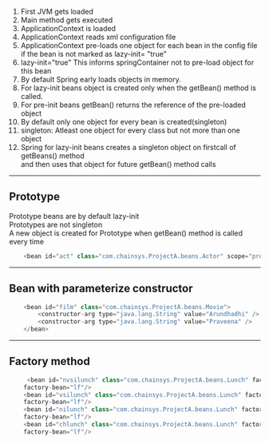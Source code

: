   1. First JVM gets loaded  
  1. Main method gets executed  
  1. ApplicationContext is loaded  
  1. ApplicationContext reads xml configuration file     
  1. ApplicationContext pre-loads one object for each bean in the config file   
             if the bean is not marked as lazy-init= "true"  
  1. lazy-init="true" This informs springContainer not to pre-load object for this bean  
  1. By default Spring early loads objects in memory.  
  1. For lazy-init beans object is created only when the getBean() method is called.  
  1. For pre-init beans getBean() returns the reference of the pre-loaded object  
  1. By default only one object for every bean is created(singleton)  
  1. singleton: Atleast one object for every class but not more than one object  
  1. Spring for lazy-init beans creates a singleton object on firstcall of getBeans() method  
   and then uses that object for future getBean() method calls  
    
---
   
## Prototype  
Prototype beans are by default lazy-init  
Prototypes are not singleton  
A new object is created for Prototype when getBean() method is called every time  

```java  
	<bean id="act" class="com.chainsys.ProjectA.beans.Actor" scope="prototype"></bean>    
```
---
## Bean with parameterize constructor  


```java
	<bean id="film" class="com.chainsys.ProjectA.beans.Movie"> 
		<constructor-arg type="java.lang.String" value="Arundhadhi" />
		<constructor-arg type="java.lang.String" value="Praveena" />
	</bean>
```
---
## Factory method  
```java
	 <bean id="nvsilunch" class="com.chainsys.ProjectA.beans.Lunch" factory-method="createNonvegSouthIndianLunch"
	factory-bean="lf"/>
	<bean id="vsilunch" class="com.chainsys.ProjectA.beans.Lunch" factory-method="createVegSouthIndianLunch"
	factory-bean="lf"/>
	<bean id="nilunch" class="com.chainsys.ProjectA.beans.Lunch" factory-method="createNorthIndianLunch"
	factory-bean="lf"/>
	<bean id="chlunch" class="com.chainsys.ProjectA.beans.Lunch" factory-method="createChineseIndianLunch"
	factory-bean="lf"/>
```

   
    